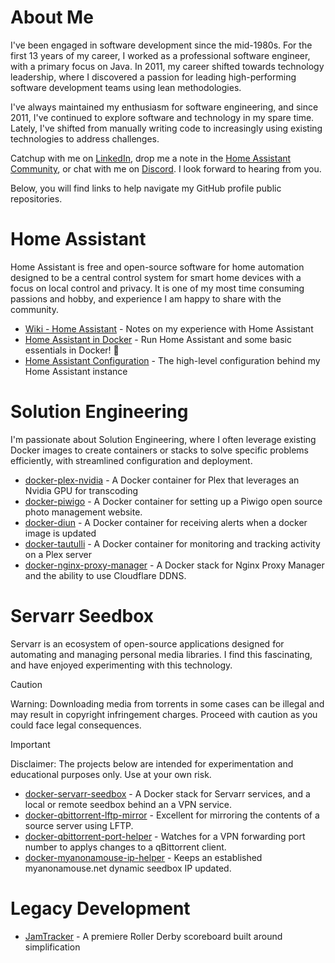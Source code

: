 # About Me
I've been engaged in software development since the mid-1980s. For the first 13 years of my career, I worked as a professional software engineer, with a primary focus on Java. In 2011, my career shifted towards technology leadership, where I discovered a passion for leading high-performing software development teams using lean methodologies.

I've always maintained my enthusiasm for software engineering, and since 2011, I've continued to explore software and technology in my spare time. Lately, I've shifted from manually writing code to increasingly using existing technologies to address challenges.

Catchup with me on [LinkedIn](https://www.linkedin.com/in/steventheisen/), drop me a note in the [Home Assistant Community](https://community.home-assistant.io/), or chat with me on [Discord](https://discordapp.com/users/1068267562988740689). I look forward to hearing from you.

Below, you will find links to help navigate my GitHub profile public repositories. 

# Home Assistant
Home Assistant is free and open-source software for home automation designed to be a central control system for smart home devices with a focus on local control and privacy. It is one of my most time consuming passions and hobby, and experience I am happy to share with the community.

- [Wiki - Home Assistant](https://github.com/tyzen9/homeassistant-config/wiki#-home-assistant-wiki) - Notes on my experience with Home Assistant
- [Home Assistant in Docker](https://github.com/tyzen9/docker-homeassistant) - Run Home Assistant and some basic essentials in Docker! 👏
- [Home Assistant Configuration](https://github.com/tyzen9/homeassistant-config) - The high-level configuration behind my Home Assistant instance

# Solution Engineering
I'm passionate about Solution Engineering, where I often leverage existing Docker images to create containers or stacks to solve specific problems efficiently, with streamlined configuration and deployment.

- [docker-plex-nvidia](https://github.com/tyzen9/docker-plex-nvidia) - A Docker container for Plex that leverages an Nvidia GPU for transcoding
- [docker-piwigo](https://github.com/tyzen9/docker-piwigo) - A Docker container for setting up a Piwigo open source photo management website.
- [docker-diun](https://github.com/tyzen9/docker-diun) - A Docker container for receiving alerts when a docker image is updated
- [docker-tautulli](https://github.com/tyzen9/docker-tautulli) - A Docker container for monitoring and tracking activity on a Plex server
- [docker-nginx-proxy-manager](https://github.com/tyzen9/docker-nginx-proxy-manager) - A Docker stack for Nginx Proxy Manager and the ability to use Cloudflare DDNS.

# Servarr Seedbox
Servarr is an ecosystem of open-source applications designed for automating and managing personal media libraries. 
I find this fascinating, and have enjoyed experimenting with this technology. 

> [!CAUTION]
> Warning: Downloading media from torrents in some cases can be illegal and may result in copyright infringement charges. 
> Proceed with caution as you could face legal consequences. 

> [!IMPORTANT]
> Disclaimer: The projects below are intended for experimentation and educational purposes only. Use at your own risk.

- [docker-servarr-seedbox](https://github.com/tyzen9/docker-servarr-seedbox) - A Docker stack for Servarr services, and a local or remote seedbox behind an a VPN service. 
- [docker-qbittorrent-lftp-mirror](https://github.com/tyzen9/docker-lftp-mirror) - Excellent for mirroring the contents of a source server using LFTP.
- [docker-qbittorrent-port-helper](https://github.com/tyzen9/docker-qbittorrent-port-helper) - Watches for a VPN forwarding port number to applys changes to a qBittorrent client.
- [docker-myanonamouse-ip-helper](https://github.com/tyzen9/docker-myanonamouse-ip-helper) - Keeps an established myanonamouse.net dynamic seedbox IP updated.

# Legacy Development
- [JamTracker](https://github.com/tyzen9/jamtracker-flex) - A premiere Roller Derby scoreboard built around simplification
